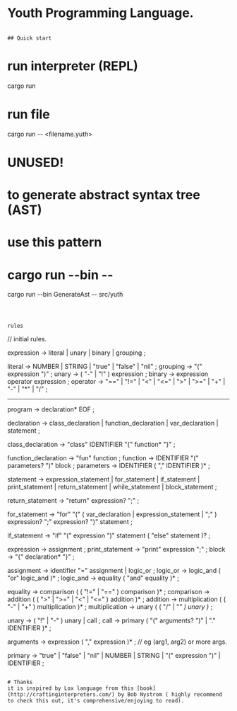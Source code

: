 # Youth Programming Language.



```

## Quick start

```
# run interpreter (REPL)
cargo run  

# run file
cargo run -- <filename.yuth>

# UNUSED!
# to generate abstract syntax tree (AST)
# use this pattern
# cargo run --bin <filename> -- <destination>
cargo run --bin GenerateAst -- src/yuth
```



rules

```

// initial rules.

expression → literal
           | unary
           | binary
           | grouping ;

literal    → NUMBER | STRING | "true" | "false" | "nil" ;
grouping   → "(" expression ")" ;
unary      → ( "-" | "!" ) expression ;
binary     → expression operator expression ;
operator   → "==" | "!=" | "<" | "<=" | ">" | ">="
           | "+"  | "-"  | "*" | "/" ;


---------------------------------

program     → declaration* EOF ;

declaration → class_declaration
            | function_declaration
            | var_declaration
            | statement ;

class_declaration   → "class" IDENTIFIER "{" function* "}" ;

function_declaration  → "fun" function ;
function → IDENTIFIER "(" parameters? ")" block ;
parameters → IDENTIFIER ( "," IDENTIFIER )* ;

statement  → expression_statement
           | for_statement
           | if_statement
           | print_statement
           | return_statement
           | while_statement
           | block_statement ;

return_statement → "return" expression? ";" ;

for_statement   → "for" "(" ( var_declaration | expression_statement | ";" )
                      expression? ";"
                      expression? ")" statement ;


if_statement    → "if" "(" expression ")" statement ( "else" statement )? ;

expression      → assignment ;
print_statement → "print" expression ";" ;
block           → "{" declaration* "}" ;

assignment → identifier "=" assignment
           | logic_or ;
logic_or   → logic_and ( "or" logic_and )* ;
logic_and  → equality ( "and" equality )* ;

equality       → comparison ( ( "!=" | "==" ) comparison )* ;
comparison     → addition ( ( ">" | ">=" | "<" | "<=" ) addition )* ;
addition       → multiplication ( ( "-" | "+" ) multiplication )* ;
multiplication → unary ( ( "/" | "*" ) unary )* ;


unary → ( "!" | "-" ) unary | call ;
call → primary ( "(" arguments? ")" | "." IDENTIFIER )* ;

arguments → expression ( "," expression )* ;    // eg (arg1, arg2) or more args.

primary        → "true" | "false" | "nil"
                | NUMBER | STRING
                | "(" expression ")"
                | IDENTIFIER ;


```

# Thanks
it is inspired by Lox language from this [book](http://craftinginterpreters.com/) by Bob Nystrom ( highly recommend to check this out, it's comprehensive/enjoying to read).